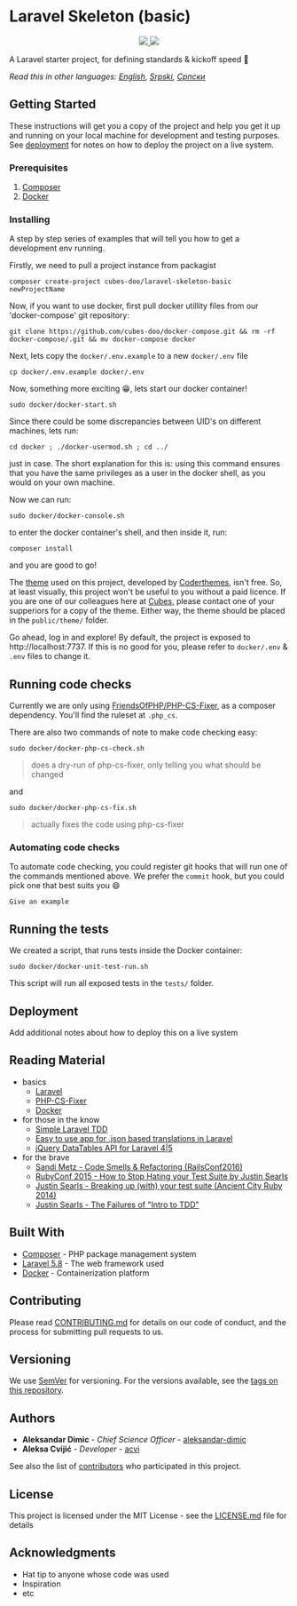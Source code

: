 # Laravel Skeleton (basic)

<p align="center">
    <a href="https://packagist.org/packages/cubes-doo/laravel-skeleton-basic" alt="Version">
      <img src="https://img.shields.io/packagist/v/cubes-doo/laravel-skeleton-basic.svg" />
   </a>
    <a href="https://packagist.org/packages/cubes-doo/laravel-skeleton-basic" alt="Downloads">
      <img src="https://img.shields.io/packagist/dm/cubes-doo/laravel-skeleton-basic.svg" />
   </a>
</p>

A Laravel starter project, for defining standards & kickoff speed :rocket:

*Read this in other languages: [English](README.md), [Srpski](README.sr-lat.md), [Српски](README.sr-cyr.md)*

## Getting Started

These instructions will get you a copy of the project and help you get it up and running on your local machine for development and testing purposes. See [deployment](#deployment) for notes on how to deploy the project on a live system.

### Prerequisites

1. [Composer](https://getcomposer.org/)
1. [Docker](https://docs.docker.com/install/)

### Installing

A step by step series of examples that will tell you how to get a development env running.

Firstly, we need to pull a project instance from packagist

```
composer create-project cubes-doo/laravel-skeleton-basic newProjectName
```

Now, if you want to use docker, first pull docker utillity files from our 'docker-compose' git repository:

```
git clone https://github.com/cubes-doo/docker-compose.git && rm -rf docker-compose/.git && mv docker-compose docker
```

Next, lets copy the `docker/.env.example` to a new `docker/.env` file

```
cp docker/.env.example docker/.env
```

Now, something more exciting :grin:, lets start our docker container!

```
sudo docker/docker-start.sh
```

Since there could be some discrepancies between UID's on different machines, lets run:

```
cd docker ; ./docker-usermod.sh ; cd ../
```

just in case. The short explanation for this is: using this command ensures that you have the same privileges as a user in the docker shell, as you would on your own machine.

Now we can run:

```
sudo docker/docker-console.sh
```

to enter the docker container's shell, and then inside it, run:

```
composer install
```

and you are good to go!

The [theme](https://coderthemes.com/codefox/menu-dark/index.html) used on this project, developed by [Coderthemes](https://coderthemes.com/), isn't free. So, at least visually, this project won't be useful to you without a paid licence. If you are one of our colleagues here at [Cubes](https://cubes.rs/), please contact one of your supperiors for a copy of the theme. Either way, the theme should be placed in the `public/theme/` folder.

Go ahead, log in and explore! By default, the project is exposed to http://localhost:7737. If this is no good for you, please refer to `docker/.env` & `.env` files to change it.

## Running code checks

Currently we are only using [FriendsOfPHP/PHP-CS-Fixer](https://github.com/FriendsOfPHP/PHP-CS-Fixer), as a composer dependency. You'll find the ruleset at `.php_cs`. 

There are also two commands of note to make code checking easy:

```
sudo docker/docker-php-cs-check.sh
```
> does a dry-run of php-cs-fixer, only telling you what should be changed

and
```
sudo docker/docker-php-cs-fix.sh
```
> actually fixes the code using php-cs-fixer

### Automating code checks

To automate code checking, you could register git hooks that will run one of the commands mentioned above. We prefer the `commit` hook, but you could pick one that best suits you  :smile:

```
Give an example
```

## Running the tests

We created a script, that runs tests inside the Docker container:

```
sudo docker/docker-unit-test-run.sh
```

This script will run all exposed tests in the `tests/` folder.

## Deployment

Add additional notes about how to deploy this on a live system

## Reading Material

 - basics
    - [Laravel](https://laravel.com/docs/5.7)
    - [PHP-CS-Fixer](https://github.com/FriendsOfPHP/PHP-CS-Fixer)
    - [Docker](https://docs.docker.com/get-started/)
 - for those in the know
    - [Simple Laravel TDD](https://medium.com/@jsdecena/simple-tdd-in-laravel-with-11-steps-c475f8b1b214)
    - [Easy to use app for .json based translations in Laravel](https://github.com/christofferok/langly)
    - [jQuery DataTables API for Laravel 4|5](https://github.com/yajra/laravel-datatables)
 - for the brave
    - [Sandi Metz - Code Smells & Refactoring (RailsConf2016)](https://www.youtube.com/watch?v=D4auWwMsEnY)
    - [RubyConf 2015 - How to Stop Hating your Test Suite by Justin Searls](https://www.youtube.com/watch?v=VD51AkG8EZw)
    - [Justin Searls - Breaking up (with) your test suite (Ancient City Ruby 2014)](https://www.youtube.com/watch?v=9_3RsSvgRd4)
    - [Justin Searls - The Failures of "Intro to TDD"](http://blog.testdouble.com/posts/2014-01-25-the-failures-of-intro-to-tdd)

## Built With

* [Composer](https://getcomposer.org/) - PHP package management system
* [Laravel 5.8](https://laravel.com/docs/5.8/) - The web framework used
* [Docker](https://docs.docker.com/) - Containerization platform

## Contributing

Please read [CONTRIBUTING.md](CONTRIBUTING.md) for details on our code of conduct, and the process for submitting pull requests to us.

## Versioning

We use [SemVer](http://semver.org/) for versioning. For the versions available, see the [tags on this repository](https://github.com/cubes-doo/laravel-skeleton-basic/releases). 

## Authors

* **Aleksandar Dimic** - *Chief Science Officer* - [aleksandar-dimic](https://github.com/aleksandar-dimic)
* **Aleksa Cvijić** - *Developer* - [acvi](https://github.com/ACvijic)

See also the list of [contributors](https://github.com/cubes-doo/laravel-skeleton-basic/graphs/contributors) who participated in this project.

## License

This project is licensed under the MIT License - see the [LICENSE.md](LICENSE.md) file for details

## Acknowledgments

* Hat tip to anyone whose code was used
* Inspiration
* etc

